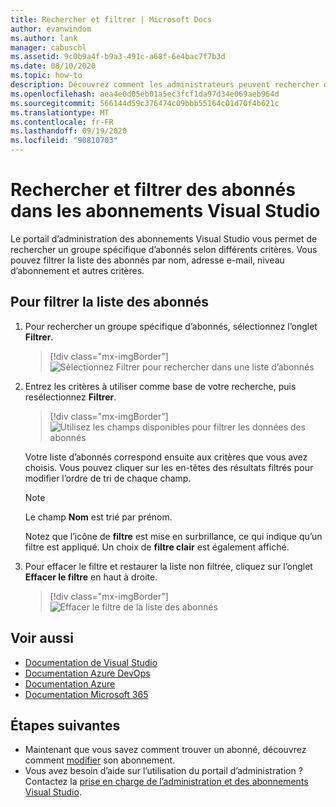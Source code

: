```yaml
---
title: Rechercher et filtrer | Microsoft Docs
author: evanwindom
ms.author: lank
manager: cabuschl
ms.assetid: 9c0b9a4f-b9a3-491c-a68f-6e4bac7f7b3d
ms.date: 08/10/2020
ms.topic: how-to
description: Découvrez comment les administrateurs peuvent rechercher des abonnés individuels ou des groupes d’abonnés dans le portail d’administration.
ms.openlocfilehash: aea4e0d05eb01a5ec3fcf1da97d34e069aeb964d
ms.sourcegitcommit: 566144d59c376474c09bbb55164c01d70f4b621c
ms.translationtype: MT
ms.contentlocale: fr-FR
ms.lasthandoff: 09/19/2020
ms.locfileid: "90810703"
---
```

# <a name="search-and-filter-subscribers-in-visual-studio-subscriptions"></a>Rechercher et filtrer des abonnés dans les abonnements Visual Studio
Le portail d’administration des abonnements Visual Studio vous permet de rechercher un groupe spécifique d’abonnés selon différents critères. Vous pouvez filtrer la liste des abonnés par nom, adresse e-mail, niveau d’abonnement et autres critères.

## <a name="to-filter-the-subscriber-list"></a>Pour filtrer la liste des abonnés
1. Pour rechercher un groupe spécifique d’abonnés, sélectionnez l’onglet **Filtrer**.
   > [!div class="mx-imgBorder"]
   > ![Sélectionnez Filtrer pour rechercher dans une liste d’abonnés](_img/search-filter/filter-list.png "Cliquez sur Filtrer pour entrer des critères afin de limiter l’affichage des abonnements.")

2. Entrez les critères à utiliser comme base de votre recherche, puis resélectionnez **Filtrer**.
   > [!div class="mx-imgBorder"]
   > ![Utilisez les champs disponibles pour filtrer les données des abonnés](media/filter-subscribers.png "Entrez des valeurs dans les différents champs pour limiter les résultats de recherche. Par exemple, vous pouvez rechercher « @contoso. com » pour retourner une liste de tous les abonnés avec des adresses de messagerie @contoso. com.")

   Votre liste d’abonnés correspond ensuite aux critères que vous avez choisis.  Vous pouvez cliquer sur les en-têtes des résultats filtrés pour modifier l’ordre de tri de chaque champ.  
   > [!NOTE]
   > Le champ **Nom** est trié par prénom.

   Notez que l’icône de **filtre** est mise en surbrillance, ce qui indique qu’un filtre est appliqué.  Un choix de **filtre clair** est également affiché. 

3. Pour effacer le filtre et restaurer la liste non filtrée, cliquez sur l’onglet **Effacer le filtre** en haut à droite. 
   > [!div class="mx-imgBorder"]
   > ![Effacer le filtre de la liste des abonnés](_img/search-filter/clear-filter.png "Cliquez sur Effacer le filtre pour supprimer le filtre et reprendre l’affichage de tous les abonnements attribués.")


## <a name="see-also"></a>Voir aussi
- [Documentation de Visual Studio](https://docs.microsoft.com/visualstudio/)
- [Documentation Azure DevOps](https://docs.microsoft.com/azure/devops/)
- [Documentation Azure](https://docs.microsoft.com/azure/)
- [Documentation Microsoft 365](https://docs.microsoft.com/microsoft-365/)


## <a name="next-steps"></a>Étapes suivantes
- Maintenant que vous savez comment trouver un abonné, découvrez comment [modifier](edit-license.md) son abonnement.
- Vous avez besoin d’aide sur l’utilisation du portail d’administration ?  Contactez la [prise en charge de l’administration et des abonnements Visual Studio](https://visualstudio.microsoft.com/support/support-overview-vs).


